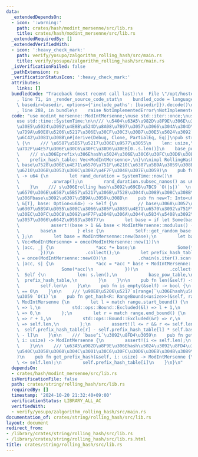 ```yaml
---
data:
  _extendedDependsOn:
  - icon: ':warning:'
    path: crates/hash/modint_mersenne/src/lib.rs
    title: crates/hash/modint_mersenne/src/lib.rs
  _extendedRequiredBy: []
  _extendedVerifiedWith:
  - icon: ':heavy_check_mark:'
    path: verify/yosupo/zalgorithm_rolling_hash/src/main.rs
    title: verify/yosupo/zalgorithm_rolling_hash/src/main.rs
  _isVerificationFailed: false
  _pathExtension: rs
  _verificationStatusIcon: ':heavy_check_mark:'
  attributes:
    links: []
  bundledCode: "Traceback (most recent call last):\n  File \"/opt/hostedtoolcache/Python/3.10.15/x64/lib/python3.10/site-packages/onlinejudge_verify/documentation/build.py\"\
    , line 71, in _render_source_code_stat\n    bundled_code = language.bundle(stat.path,\
    \ basedir=basedir, options={'include_paths': [basedir]}).decode()\n  File \"/opt/hostedtoolcache/Python/3.10.15/x64/lib/python3.10/site-packages/onlinejudge_verify/languages/rust.py\"\
    , line 288, in bundle\n    raise NotImplementedError\nNotImplementedError\n"
  code: "use modint_mersenne::ModIntMersenne;\nuse std::iter::once;\nuse std::ops::RangeBounds;\n\
    use std::time::SystemTime;\n\n/// \u5404\u63A5\u982D\u8F9E\u306E\u30CF\u30C3\u30B7\
    \u30E5\u5024\u3092\u4E8B\u524D\u8A08\u7B97\u3057\u3066\u304A\u304D\u3001\u9023\
    \u7D9A\u90E8\u5206\u5217\u306E\u30CF\u30C3\u30B7\u30E5\u5024\u3092`O(1)`\u3067\
    \u6C42\u3081\u308B\n#[derive(Debug, Clone, PartialEq, Eq)]\npub struct RollingHash\
    \ {\n    /// \u6587\u5B57\u5217\u306E\u9577\u3055\n    len: usize,\n    /// base\u306E\
    \u7D2F\u4E57\u306E\u30C6\u30FC\u30D6\u30EB[0..s.len()]\n    base_pow_table: Vec<ModIntMersenne>,\n\
    \    /// s\u306Eprefix\u306Ehash\u5024\u306E\u30C6\u30FC\u30D6\u30EB[0..s.len()]\n\
    \    prefix_hash_table: Vec<ModIntMersenne>,\n}\n\nimpl RollingHash {\n    ///\
    \ base\u7528\u306E\u4E71\u6570\u751F\u6210(\u6307\u5B9A\u3059\u308Bbase\u306E\u751F\
    \u6210\u306B\u3053\u308C\u3092\u4F7F\u3048\u307E\u3059)\n    pub fn get_random_base()\
    \ -> u64 {\n        let rand_duration = SystemTime::now()\n            .duration_since(SystemTime::UNIX_EPOCH)\n\
    \            .unwrap();\n        rand_duration.subsec_nanos() as u64 + rand_duration.as_secs()\n\
    \    }\n    /// s\u306Erolling hash\u3092\u69CB\u7BC9 `O(|s|)`  \n    /// \u8907\
    \u6570\u306E\u6587\u5B57\u5217\u306B\u7528\u3044\u3089\u308C\u308B\u5834\u5408\
    \u306Fbase\u3092\u6307\u5B9A\u3059\u308B\n    pub fn new<T: Into<u64> + Copy>(s:\
    \ &[T], base: Option<u64>) -> Self {\n        // base\u3068\u3057\u3066None\u304C\
    \u6307\u5B9A\u3055\u308C\u3066\u305F\u3089\u4E71\u6570\u3092\u751F\u6210(rand\u30AF\
    \u30EC\u30FC\u30C8\u3092\u4F7F\u3048\u306A\u3044\u5834\u5408\u3092\u8003\u616E\
    \u3057\u3066\u6642\u9593\u3067)\n        let base = if let Some(base) = base {\n\
    \            assert!(base > 1 && base < ModIntMersenne::modulus() - 1);\n    \
    \        base\n        } else {\n            Self::get_random_base()\n       \
    \ };\n        let base = ModIntMersenne::new(base);\n        let base_pow_table:\
    \ Vec<ModIntMersenne> = once(ModIntMersenne::new(1))\n            .chain((0..s.len()).scan(ModIntMersenne::new(1),\
    \ |acc, _| {\n                *acc *= base;\n                Some(*acc)\n    \
    \        }))\n            .collect();\n        let prefix_hash_table: Vec<ModIntMersenne>\
    \ = once(ModIntMersenne::new(0))\n            .chain(s.iter().scan(ModIntMersenne::new(0),\
    \ |acc, s| {\n                *acc = *acc * base + ModIntMersenne::new(Into::<u64>::into(*s));\n\
    \                Some(*acc)\n            }))\n            .collect();\n      \
    \  Self {\n            len: s.len(),\n            base_pow_table,\n          \
    \  prefix_hash_table,\n        }\n    }\n\n    pub fn len(&self) -> usize {\n\
    \        self.len\n    }\n\n    pub fn is_empty(&self) -> bool {\n        self.len\
    \ == 0\n    }\n\n    /// \u90E8\u5206\u5217`s[range]`\u306Ehash\u5024\u3092\u8FD4\
    \u3059 `O(1)`\n    pub fn get_hash<R: RangeBounds<usize>>(&self, range: R) ->\
    \ ModIntMersenne {\n        let l = match range.start_bound() {\n            std::ops::Bound::Included(&l)\
    \ => l,\n            std::ops::Bound::Excluded(&l) => l + 1,\n            std::ops::Bound::Unbounded\
    \ => 0,\n        };\n        let r = match range.end_bound() {\n            std::ops::Bound::Included(&r)\
    \ => r + 1,\n            std::ops::Bound::Excluded(&r) => r,\n            std::ops::Bound::Unbounded\
    \ => self.len,\n        };\n        assert!(l <= r && r <= self.len);\n      \
    \  self.prefix_hash_table[r] - self.prefix_hash_table[l] * self.base_pow_table[r\
    \ - l]\n    }\n\n    /// `base^i`\u3092\u8FD4\u3059\n    pub fn get_base_pow(&self,\
    \ i: usize) -> ModIntMersenne {\n        assert!(i <= self.len);\n        self.base_pow_table[i]\n\
    \    }\n\n    /// \u63A5\u982D\u8F9E\u306Ehash\u5024\u3092\u8FD4\u3059(`get_hash(0..i)`\u3068\
    \u540C\u3058\u3060\u304C\u3001\u30C6\u30FC\u30D6\u30EB\u304B\u3089\u5F15\u304F\
    )\n    pub fn get_prefix_hash(&self, i: usize) -> ModIntMersenne {\n        assert!(i\
    \ <= self.len);\n        self.prefix_hash_table[i]\n    }\n}\n"
  dependsOn:
  - crates/hash/modint_mersenne/src/lib.rs
  isVerificationFile: false
  path: crates/string/rolling_hash/src/lib.rs
  requiredBy: []
  timestamp: '2024-10-20 21:32:40+09:00'
  verificationStatus: LIBRARY_ALL_AC
  verifiedWith:
  - verify/yosupo/zalgorithm_rolling_hash/src/main.rs
documentation_of: crates/string/rolling_hash/src/lib.rs
layout: document
redirect_from:
- /library/crates/string/rolling_hash/src/lib.rs
- /library/crates/string/rolling_hash/src/lib.rs.html
title: crates/string/rolling_hash/src/lib.rs
---
```

